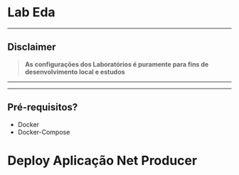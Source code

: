 # Lab Eda

---
## Disclaimer
> **As configurações dos Laboratórios é puramente para fins de desenvolvimento local e estudos**
> 

---

---


## Pré-requisitos?
* Docker
* Docker-Compose



# Deploy Aplicação Net Producer

